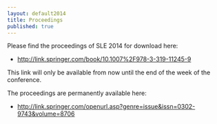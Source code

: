 ```yaml
---
layout: default2014
title: Proceedings
published: true
---
```


Please find the proceedings of SLE 2014 for download here: 

   * <http://link.springer.com/book/10.1007%2F978-3-319-11245-9>
   
This link will only be available from now until the end of the week of the conference.

The proceedings are permanently available here:

   * http://link.springer.com/openurl.asp?genre=issue&issn=0302-9743&volume=8706